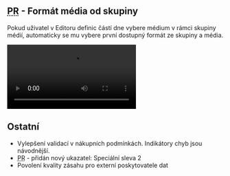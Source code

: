 ﻿---
categories: [fenix]
layout: fenix
---
## <abbr title="Plán rádií">PR</abbr> - Formát média od skupiny  

Pokud uživatel v Editoru definic částí dne vybere médium v rámci skupiny médií, automaticky se mu vybere první dostupný formát ze skupiny a média.


<video src="{{site.url}}/data/prmediumodskupiny.mp4" type="video/mp4" controls>Volitelné sloupce rádií</video>


## Ostatní
<ul>

<li>Vylepšení validací v nákupních podmínkách. Indikátory chyb jsou návodnější.</li>
<li><abbr title="Plán rádií">PR</abbr> - přidán nový ukazatel: Speciální sleva 2</li>
<li>Povolení kvality zásahu pro externí poskytovatele dat</li>

</ul>
